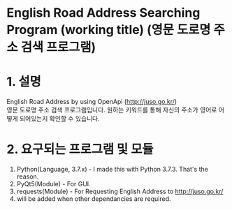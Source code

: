 English Road Address Searching Program (working title) (영문 도로명 주소 검색 프로그램)
=============

# 1. 설명
English Road Address by using OpenApi (<http://juso.go.kr/>)  
영문 도로명 주소 검색 프로그램입니다. 원하는 키워드를 통해 자신의 주소가 영어로 어떻게 되어있는지 확인할 수 있습니다.

# 2. 요구되는 프로그램 및 모듈
1. Python(Language, 3.7.x) - I made this with Python 3.7.3. That's the reason.
2. PyQt5(Module) - For GUI.
3. requests(Module) - For Requesting English Address to <http://juso.go.kr/>
4. will be added when other dependancies are required.
